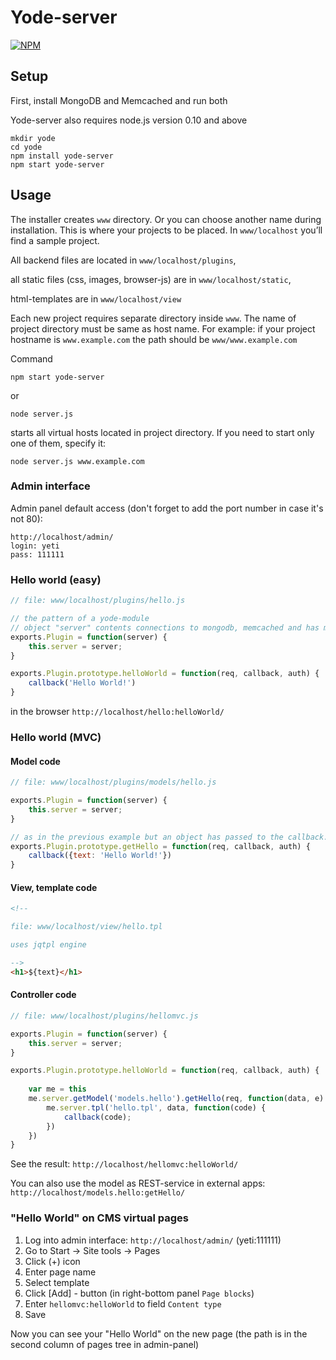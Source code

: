 Yode-server
===========

[![NPM](https://nodei.co/npm/yode-server.png)](https://nodei.co/npm/yode-server/)

## Setup

First, install MongoDB and Memcached and run both 

Yode-server also requires node.js version 0.10 and above

```
mkdir yode
cd yode
npm install yode-server
npm start yode-server
```

## Usage

The installer creates ```www``` directory. Or you can choose another name during installation.
This is where your projects to be placed. In ```www/localhost``` you’ll find a sample project.

All backend files are located in ```www/localhost/plugins```,

all static files (css, images, browser-js) are in ```www/localhost/static```,

html-templates are in ```www/localhost/view```

Each new project requires separate directory inside ```www```. The name of project directory must be same as host name. For example: if your project hostname is ```www.example.com``` the path should be ```www/www.example.com```

Command
```
npm start yode-server
```
or
```
node server.js
```
starts all virtual hosts located in project directory. If you need to start only one of them, specify it:

```
node server.js www.example.com
```

### Admin interface

Admin panel default access (don't forget to add the port number in case it's not 80):

```
http://localhost/admin/
login: yeti
pass: 111111
```

### Hello world (easy)

```javascript
// file: www/localhost/plugins/hello.js

// the pattern of a yode-module
// object "server" contents connections to mongodb, memcached and has more useful properties 
exports.Plugin = function(server) {
    this.server = server;
}

exports.Plugin.prototype.helloWorld = function(req, callback, auth) {
    callback('Hello World!')
}
```

in the browser ```http://localhost/hello:helloWorld/```

### Hello world (MVC)

#### Model code 

```javascript
// file: www/localhost/plugins/models/hello.js

exports.Plugin = function(server) {
    this.server = server;
}

// as in the previous example but an object has passed to the callback.
exports.Plugin.prototype.getHello = function(req, callback, auth) {
    callback({text: 'Hello World!'})
}

```

#### View, template code 
```html
<!-- 

file: www/localhost/view/hello.tpl

uses jqtpl engine 

-->
<h1>${text}</h1>
```

#### Controller code 

```javascript
// file: www/localhost/plugins/hellomvc.js

exports.Plugin = function(server) {
    this.server = server;
}

exports.Plugin.prototype.helloWorld = function(req, callback, auth) {
    
    var me = this
    me.server.getModel('models.hello').getHello(req, function(data, e) {
        me.server.tpl('hello.tpl', data, function(code) {
            callback(code);
        })
    })
}

```

See the result: ```http://localhost/hellomvc:helloWorld/```

You can also use the model as REST-service in external apps: ```http://localhost/models.hello:getHello/``` 

### "Hello World" on CMS virtual pages 

1. Log into admin interface: ```http://localhost/admin/``` (yeti:111111)
2. Go to Start -> Site tools -> Pages
3. Click (+) icon
4. Enter page name
5. Select template
5. Click [Add] - button (in right-bottom panel ```Page blocks```)
6. Enter ```hellomvc:helloWorld``` to field ```Content type```
7. Save

Now you can see your "Hello World" on the new page (the path is in the second column of pages tree in admin-panel)
